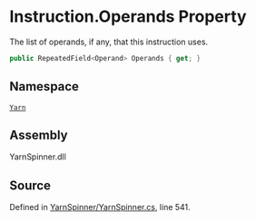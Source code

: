 <!-- This file was generated by a tool. Do not edit this file by hand. -->

# Instruction.Operands Property

The list of operands, if any, that this instruction uses.


```csharp
public RepeatedField<Operand> Operands { get; }
```



## Namespace
[`Yarn`](/api/csharp/yarn/README.md)

## Assembly
YarnSpinner.dll

## Source
Defined in [YarnSpinner/YarnSpinner.cs](https://github.com/YarnSpinnerTool/YarnSpinner//blob/develop/YarnSpinner/YarnSpinner.cs#L541), line 541.
